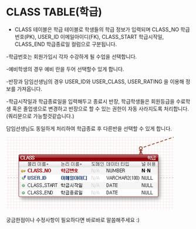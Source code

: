 # CLASS TABLE(학급)

- CLASS 테이블은 학급 테이블로 학생들의 학급 정보가 입력되며 CLASS_NO 학급번호(PK), USER_ID 이메일아이디(FK), CLASS_START 학급시작일, CLASS_END 학급종료일 컬럼으로 구분됩니다.

-학급번호는 회원가입시 각자 수강하게 될 수업을 선택합니다.

-예비학생의 경우 예비 란을 두어 선택할수 있게 합니다. 

-반장과 담임선생님의 경우 USER_ID와 USER_CLASS, USER_RATING 을 이용해 정보를 가져옵니다.

-학급시작일과 학급종료일을 입력해두고 종료시 반장, 학급학생들은 회원등급을 수료학생 혹은 졸업생으로 변경하고 반장으로 할 수 있는 권한이 자동 사라지도록 처리합니다.(쿼리문으로 가능할것같습니다.)

담임선생님도 동일하게 처리하여 학급종료 후 다른반을 선택할 수 있게 합니다.

![IMG](CLASS.PNG)

궁금한점이나 수정사항이 필요하다면 바로바로 말씀해주세요 :)
